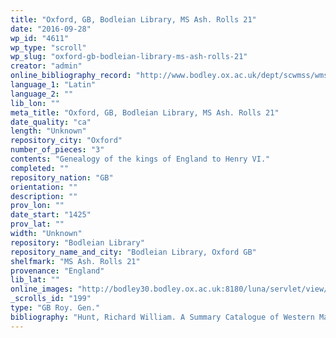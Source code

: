 ```yaml
---
title: "Oxford, GB, Bodleian Library, MS Ash. Rolls 21"
date: "2016-09-28"
wp_id: "4611"
wp_type: "scroll"
wp_slug: "oxford-gb-bodleian-library-ms-ash-rolls-21"
creator: "admin"
online_bibliography_record: "http://www.bodley.ox.ac.uk/dept/scwmss/wmss/online/medieval/ashmole/ashmole-rolls.html"
language_1: "Latin"
language_2: ""
lib_lon: ""
meta_title: "Oxford, GB, Bodleian Library, MS Ash. Rolls 21"
date_quality: "ca"
length: "Unknown"
repository_city: "Oxford"
number_of_pieces: "3"
contents: "Genealogy of the kings of England to Henry VI."
completed: ""
repository_nation: "GB"
orientation: ""
description: ""
prov_lon: ""
date_start: "1425"
prov_lat: ""
width: "Unknown"
repository: "Bodleian Library"
repository_name_and_city: "Bodleian Library, Oxford GB"
shelfmark: "MS Ash. Rolls 21"
provenance: "England"
lib_lat: ""
online_images: "http://bodley30.bodley.ox.ac.uk:8180/luna/servlet/view/search?q=Shelfmark=%22MS.%20Ash.%20Rolls%2021%22"
_scrolls_id: "199"
type: "GB Roy. Gen."
bibliography: "Hunt, Richard William. A Summary Catalogue of Western Manuscripts in the Bodleian Library at Oxford Which Have Not Hitherto Been Catalogued in the Quarto Series: With References to the Oriental and Other Manuscripts. Oxford: Clarendon Press, 1895. no. 7081<br/>"
---
```



